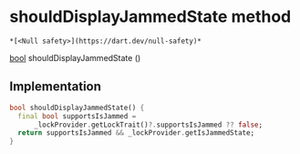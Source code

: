 


# shouldDisplayJammedState method




    *[<Null safety>](https://dart.dev/null-safety)*




[bool](https://api.flutter.dev/flutter/dart-core/bool-class.html) shouldDisplayJammedState
()








## Implementation

```dart
bool shouldDisplayJammedState() {
  final bool supportsIsJammed =
      _lockProvider.getLockTrait()?.supportsIsJammed ?? false;
  return supportsIsJammed && _lockProvider.getIsJammedState;
}
```








